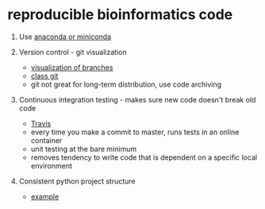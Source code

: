 # reproducible bioinformatics code 

1. Use [anaconda or miniconda](https://conda.io/docs/user-guide/install/macos.html)

2. Version control - git visualization 
	* [visualization of branches](https://www.gitkraken.com/) 
	* [class git](https://github.com/ucsf-bmi-203)
	* git not great for long-term distribution, use code archiving 

3. Continuous integration testing - makes sure new code doesn't break old code 
	* [Travis](https://travis-ci.org/)
	* every time you make a commit to master, runs tests in an online container
	* unit testing at the bare minimum 
	* removes tendency to write code that is dependent on a specific local environment 

4. Consistent python project structure
	* [example](https://github.com/ucsf-bmi-203/example)

	